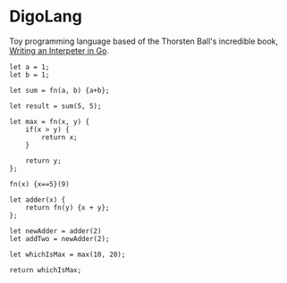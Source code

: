 # DigoLang

Toy programming language based of the Thorsten Ball's incredible book, [Writing an Interpeter in Go](https://interpreterbook.com).

```
let a = 1;
let b = 1;

let sum = fn(a, b) {a+b};

let result = sum(5, 5);

let max = fn(x, y) {
    if(x > y) {
        return x;
    }

    return y;
};

fn(x) {x==5}(9)

let adder(x) {
    return fn(y) {x + y};
};

let newAdder = adder(2)
let addTwo = newAdder(2);

let whichIsMax = max(10, 20);

return whichIsMax;

```